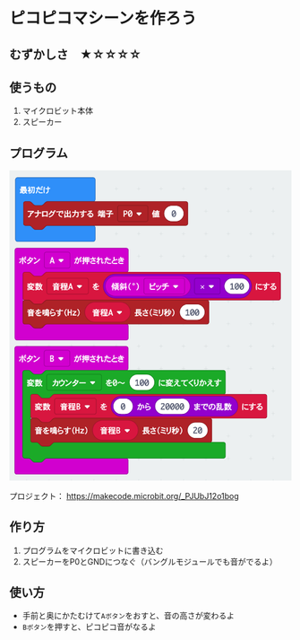 # ピコピコマシーンを作ろう

## むずかしさ　★☆☆☆☆

## 使うもの
1. マイクロビット本体
2. スピーカー

## プログラム

![](./picopico.png)

プロジェクト： https://makecode.microbit.org/_PJUbJ12o1bog

## 作り方

1. プログラムをマイクロビットに書き込む
2. スピーカーをP0とGNDにつなぐ（バングルモジュールでも音がでるよ）

## 使い方

* 手前と奥にかたむけて`Aボタン`をおすと、音の高さが変わるよ
* `Bボタン`を押すと、ピコピコ音がなるよ

